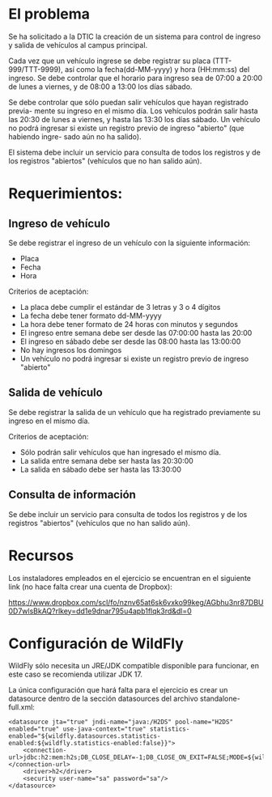 El problema
===============================================================================

Se ha solicitado a la DTIC la creación de un sistema para control de ingreso
y salida de vehículos al campus principal.

Cada vez que un vehículo ingrese se debe registrar su placa (TTT-999/TTT-9999),
así como la fecha(dd-MM-yyyy) y hora (HH:mm:ss) del ingreso. 
Se debe controlar que el horario para ingreso sea de 07:00 a 20:00 de lunes a 
viernes, y de 08:00 a 13:00 los días sábado.

Se debe controlar que sólo puedan salir vehículos que hayan registrado previa-
mente su ingreso en el mismo día. Los vehículos podrán salir hasta las 20:30
de lunes a viernes, y hasta las 13:30 los días sábado. Un vehículo no podrá 
ingresar si existe un registro previo de ingreso "abierto" (que habiendo ingre-
sado aún no ha salido).

El sistema debe incluir un servicio para consulta de todos los registros y de
los registros "abiertos" (vehículos que no han salido aún).


Requerimientos:
===============================================================================

Ingreso de vehículo
-------------------
Se debe registrar el ingreso de un vehículo con la siguiente información:
- Placa
- Fecha
- Hora

Criterios de aceptación:

- La placa debe cumplir el estándar de 3 letras y 3 o 4 dígitos
- La fecha debe tener formato dd-MM-yyyy
- La hora debe tener formato de 24 horas con minutos y segundos
- El ingreso entre semana debe ser desde las 07:00:00 hasta las 20:00
- El ingreso en sábado debe ser desde las 08:00 hasta las 13:00:00
- No hay ingresos los domingos
- Un vehículo no podrá ingresar si existe un registro previo de ingreso "abierto"


Salida de vehículo
------------------
Se debe registrar la salida de un vehículo que ha registrado
previamente su ingreso en el mismo día.

Criterios de aceptación:

- Sólo podrán salir vehículos que han ingresado el mismo día.
- La salida entre semana debe ser hasta las 20:30:00
- La salida en sábado debe ser hasta las 13:30:00 


Consulta de información
-----------------------

Se debe incluir un servicio para consulta de todos los registros y de
los registros "abiertos" (vehículos que no han salido aún).


Recursos
===============================================================================

Los instaladores empleados en el ejercicio se encuentran en el siguiente link
(no hace falta crear una cuenta de Dropbox):

https://www.dropbox.com/scl/fo/nznv65at6sk6vxko99keg/AGbhu3nr87DBU0D7wlsBkAQ?rlkey=dd1e9dnar795u4apb1flqk3rd&dl=0


Configuración de WildFly
===============================================================================

WildFly sólo necesita un JRE/JDK compatible disponible para funcionar, en este
caso se recomienda utilizar JDK 17.

La única configuración que hará falta para el ejercicio es crear un datasource
dentro de la sección datasources del archivo standalone-full.xml:

	<datasource jta="true" jndi-name="java:/H2DS" pool-name="H2DS" enabled="true" use-java-context="true" statistics-enabled="${wildfly.datasources.statistics-enabled:${wildfly.statistics-enabled:false}}">
		<connection-url>jdbc:h2:mem:h2s;DB_CLOSE_DELAY=-1;DB_CLOSE_ON_EXIT=FALSE;MODE=${wildfly.h2.compatibility.mode:REGULAR}</connection-url>
		<driver>h2</driver>
		<security user-name="sa" password="sa"/>
	</datasource>

 



